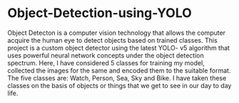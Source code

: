 # Object-Detection-using-YOLO
Object Detecton is a computer vision technology that allows the computer acquire the human eye to detect objects based on trained classes. 
This project is a custom object detector using the latest YOLO- v5 algorithm that uses powerful neural network concepts under the object detection spectrum.
Here, I have considered 5 classes for training my model, collected the images for the same and encoded them to the suitable format.
The five classes are: Watch, Person, Sea, Sky and Bike.
I have taken these classes on the basis of objects or things that we get to see in our day to day life. 

